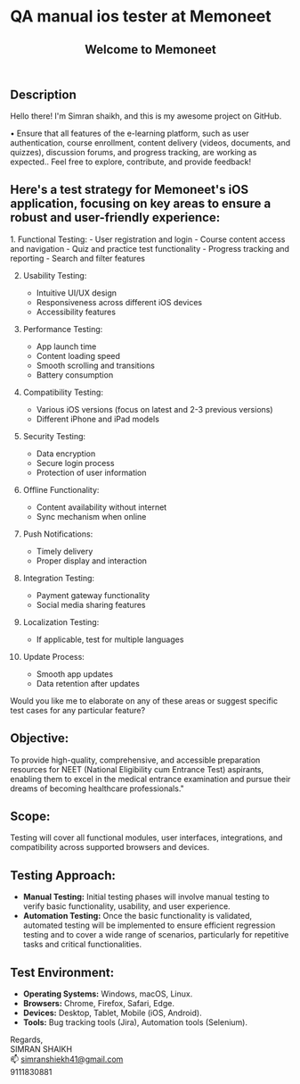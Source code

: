 <!DOCTYPE html>
<html lang="en">
<head>
  <meta charset="UTF-8">
  <meta name="viewport" content="width=device-width, initial-scale=1.0">
  
</head>
<body>
<h1>QA manual ios tester at <b>Memoneet</b></h1>
  <header>
    <h2>Welcome to Memoneet</h2>
  </header>

  <section>
<h2>Description</h2>
    <p>Hello there! I'm Simran shaikh, and this is my awesome project on GitHub.

•	Ensure that all features of the e-learning platform, such as user authentication, course enrollment, content delivery (videos, documents, and quizzes), discussion forums, and progress tracking, are working as expected.. Feel free to explore, contribute, and provide feedback!</p>
  </section>
 <section>
<h1>Here's a test strategy for Memoneet's iOS application, focusing on key areas to ensure a robust and user-friendly experience:</h1>
<p>
1. Functional Testing:
   - User registration and login
   - Course content access and navigation
   - Quiz and practice test functionality
   - Progress tracking and reporting
   - Search and filter features

2. Usability Testing:
   - Intuitive UI/UX design
   - Responsiveness across different iOS devices
   - Accessibility features

3. Performance Testing:
   - App launch time
   - Content loading speed
   - Smooth scrolling and transitions
   - Battery consumption

4. Compatibility Testing:
   - Various iOS versions (focus on latest and 2-3 previous versions)
   - Different iPhone and iPad models

5. Security Testing:
   - Data encryption
   - Secure login process
   - Protection of user information

6. Offline Functionality:
   - Content availability without internet
   - Sync mechanism when online

7. Push Notifications:
   - Timely delivery
   - Proper display and interaction

8. Integration Testing:
   - Payment gateway functionality
   - Social media sharing features

9. Localization Testing:
   - If applicable, test for multiple languages

10. Update Process:
    - Smooth app updates
    - Data retention after updates

Would you like me to elaborate on any of these areas or suggest specific test cases for any particular feature?</p>
  <h2>Objective:</h2>
  <p>To provide high-quality, comprehensive, and accessible preparation resources for NEET (National Eligibility cum Entrance Test) aspirants, enabling them to excel in the medical entrance examination and pursue their dreams of becoming healthcare professionals."</p>

  <h2>Scope:</h2>
  <p>Testing will cover all functional modules, user interfaces, integrations, and compatibility across supported browsers and devices.</p>

  <h2>Testing Approach:</h2>
  <ul>
    <li><strong>Manual Testing:</strong> Initial testing phases will involve manual testing to verify basic functionality, usability, and user experience.</li>
    <li><strong>Automation Testing:</strong> Once the basic functionality is validated, automated testing will be implemented to ensure efficient regression testing and to cover a wide range of scenarios, particularly for repetitive tasks and critical functionalities.</li>
  </ul>
<h2>Test Environment:</h2>
  <ul>
    <li><strong>Operating Systems:</strong> Windows, macOS, Linux.</li>
    <li><strong>Browsers:</strong> Chrome, Firefox, Safari, Edge.</li>
    <li><strong>Devices:</strong> Desktop, Tablet, Mobile (iOS, Android).</li>
    <li><strong>Tools:</strong> Bug tracking tools (Jira), Automation tools (Selenium).</li>
  </ul>
  </section>

  
</body>
</html>


Regards,<br>
SIMRAN SHAIKH <br>
    📫 simranshiekh41@gmail.com
 <br> <i class="fas fa-phone"></i> 9111830881
